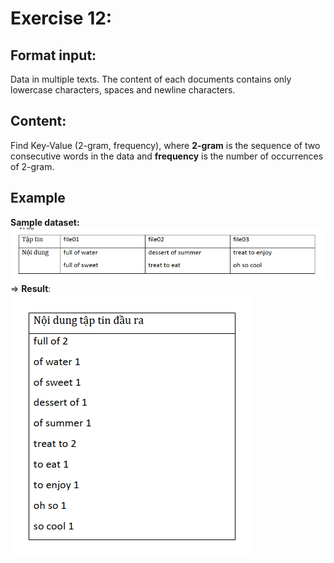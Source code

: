 # Exercise 12: 
## Format input: 
Data in multiple texts. The content of each documents contains only lowercase characters, spaces and newline characters.
## Content: 
Find Key-Value (2-gram, frequency), where **2-gram** is the sequence of two consecutive words in the data and **frequency** is the number of occurrences of 2-gram.
## Example  
**Sample dataset:** 
![Sample Ex 12](/images/Sample_Ex_12.png)
=> **Result**:        
![Paraphrase Ex 12](/images/Paraphrase_Ex_12.png)


